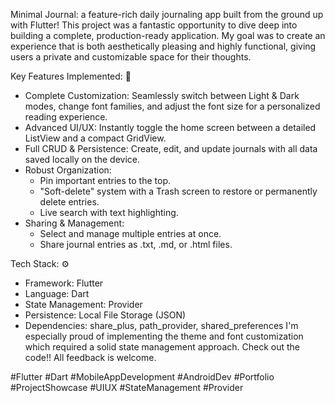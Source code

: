 Minimal Journal: a feature-rich daily journaling app built from the ground up with Flutter!
This project was a fantastic opportunity to dive deep into building a complete, production-ready application. My goal was to create an experience that is both aesthetically pleasing and highly functional, giving users a private and customizable space for their thoughts.


Key Features Implemented: 🎨
 * Complete Customization: Seamlessly switch between Light & Dark modes, change font families, and adjust the font size for a personalized reading experience.
 * Advanced UI/UX: Instantly toggle the home screen between a detailed ListView and a compact GridView.
 * Full CRUD & Persistence: Create, edit, and update journals with all data saved locally on the device.
 * Robust Organization:
   * Pin important entries to the top.
   * "Soft-delete" system with a Trash screen to restore or permanently delete entries.
   * Live search with text highlighting.
 * Sharing & Management:
   * Select and manage multiple entries at once.
   * Share journal entries as .txt, .md, or .html files.
  

Tech Stack: ⚙️
 * Framework: Flutter
 * Language: Dart
 * State Management: Provider
 * Persistence: Local File Storage (JSON)
 * Dependencies: share_plus, path_provider, shared_preferences
I'm especially proud of implementing the theme and font customization which required a solid state management approach. Check out the code!! All feedback is welcome.

#Flutter #Dart #MobileAppDevelopment #AndroidDev #Portfolio #ProjectShowcase #UIUX #StateManagement #Provider
